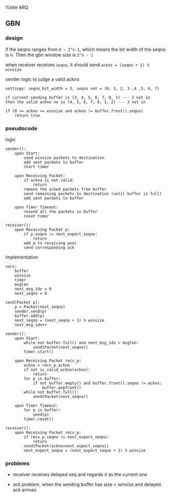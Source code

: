 %title ARQ

## GBN

### design

if the seqno ranges from `0 ~ 2^n-1`, which means the bit width of the seqno is n. Then the gbn window size is `2^n - 1`

when receiver receives `seqno`, it should send `ackno = (seqno + 1) % winsize`

sender logic to judge a valid ackno

```
settings: seqno_bit_width = 3, seqno set = (0, 1, 2, 3 ,4 ,5, 6, 7)

if current sending buffer is (3, 4, 5, 6, 7, 0, 1) --- 2 not in
then the valid ackno no is (4, 5, 6, 7, 0, 1, 2) --- 3 not in

if (0 <= ackno <= winsize and ackno != buffer.front().seqno)
    return true
```

### pseudocode

logic

```
sender():
    upon Start:
        send winsize packets to destination
        add sent packets to buffer
        start timer

    upon Receiving Packet:
        if ackno is not valid:
            return
        remove the acked packets from buffer
        send remaining packets to destination (until buffer is full)
        add sent packets to buffer

    upon Timer Timeout:
        resend all the packets in buffer
        reset timer

receiver():
    upon Receiving Packet p:
        if p.seqno != next_expect_seqno:
            return
        add p to receiving pool
        send corresponding ack
```

implementation

```
vars:
    buffer
    winsize
    timer
    msglen
    next_msg_idx = 0
    next_seqno = 0

send(Packet p):
    p = Packet(next_seqno)
    sender.send(p)
    buffer.add(p)
    next_seqno = (next_seqno + 1) % winsize
    next_msg_idx++

sender():
    upon Start:
        while not buffer.full() and next_msg_idx < msglen:
            send(Packet(next_seqno))
        timer.start()

    upon Receiving Packet recv_p:
        ackno = recv_p.ackno
        if not is_valid_ackno(ackno):
            return
        for p in buffer:
            if not buffer.empty() and buffer.front().seqno != ackno:
                buffer.popfront()
        while not buffer.full():
            send(Packet(next_seqno))

    upon Timer Timeout:
        for p in buffer:
            send(p)
        timer.reset()

receiver():
    upon Receiving Packet recv_p:
        if recv_p.seqno != next_expect_seqno:
            return
        send(Packet(ackno=next_expect_seqno))
        next_expect_seqno = (next_expect_seqno + 1) % winsize
```

### problems

* receiver receives delayed seq and regards it as the current one

* ack problem, when the sending buffer has size < winsize and delayed ack arrives
